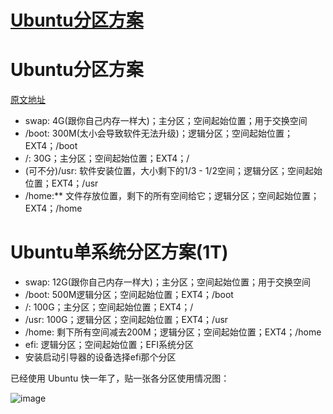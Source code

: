 # [Ubuntu分区方案](https://github.com/haoz0x139/myblog/issues/24)

# Ubuntu分区方案 
[原文地址](https://www.cnblogs.com/raina/p/11129375.html)
- swap: 4G(跟你自己内存一样大)；主分区；空间起始位置；用于交换空间
- /boot: 300M(太小会导致软件无法升级)；逻辑分区；空间起始位置；EXT4；/boot
- /: 30G；主分区；空间起始位置；EXT4；/
- (可不分)/usr: 软件安装位置，大小剩下的1/3 - 1/2空间；逻辑分区；空间起始位置；EXT4；/usr
- /home:** 文件存放位置，剩下的所有空间给它；逻辑分区；空间起始位置；EXT4；/home
 
# Ubuntu单系统分区方案(1T)

- swap: 12G(跟你自己内存一样大)；主分区；空间起始位置；用于交换空间
- /boot: 500M逻辑分区；空间起始位置；EXT4；/boot
- /: 100G；主分区；空间起始位置；EXT4；/
- /usr: 100G；逻辑分区；空间起始位置；EXT4；/usr
- /home: 剩下所有空间减去200M；逻辑分区；空间起始位置；EXT4；/home
- efi: 逻辑分区；空间起始位置；EFI系统分区
- 安装启动引导器的设备选择efi那个分区

已经使用 Ubuntu 快一年了，贴一张各分区使用情况图：

![image](https://github.com/haoz0x139/myblog/assets/124132611/bdf837bd-f326-4af7-a4a2-0e3a957ee0bc)


